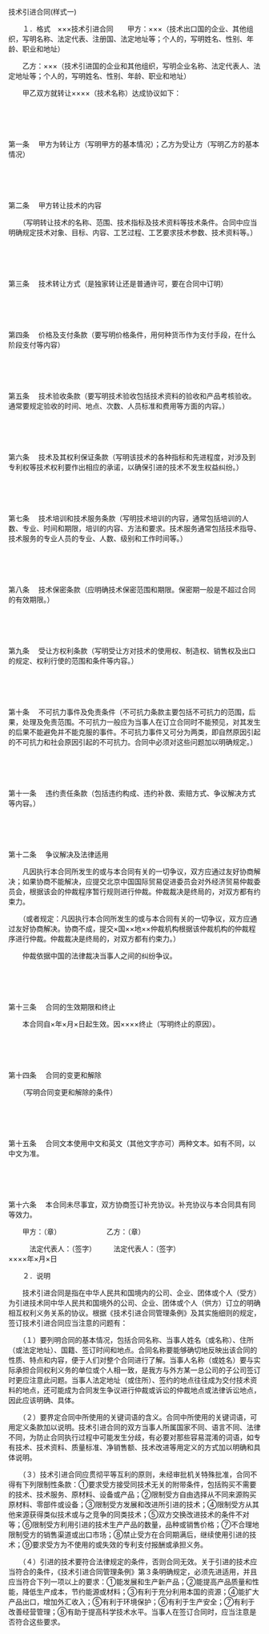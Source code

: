 



技术引进合同(样式一)



 

　　１．格式　×××技术引进合同　　甲方：×××（技术出口国的企业、其他组织，写明名称、法定代表、注册国、法定地址等；个人的，写明姓名、性别、年龄、职业和地址）

　　乙方：×××（技术引进国的企业和其他组织，写明企业名称、法定代表人、法定地址等；个人的，写明姓名、性别、年龄、职业和地址）

　　甲乙双方就转让××××（技术名称）达成协议如下：

　　

　　

第一条
　甲方为转让方（写明甲方的基本情况）；乙方为受让方（写明乙方的基本情况）

　　

　　

第二条
　甲方转让技术的内容

　　（写明转让技术的名称、范围、技术指标及技术资料等技术条件。合同中应当明确规定技术对象、目标、内容、工艺过程、工艺要求技术参数、技术资料等。）

　　

　　

第三条
　技术转让方式（是独家转让还是普通许可，要在合同中订明）

　　

　　

第四条
　价格及支付条款（要写明价格条件，用何种货币作为支付手段，在什么阶段支付等内容）

　　

　　

第五条
　技术验收条款（要写明技术验收包括技术资料的验收和产品考核验收。通常要规定验收的时间、地点、次数、人员标准和费用等方面的内容。）

　　

　　

第六条
　技术及其权利保证条款（写明该技术的各种指标和先进程度，对涉及到专利权等技术权利要作出相应的承诺，以确保引进的技术不发生权益纠纷。）

　　

　　

第七条
　技术培训和技术服务条款（写明技术培训的内容，通常包括培训的人数、专业、时间和期限，培训的内容、方法和要求。技术服务通常包括技术指导、技术服务的专业人员的专业、人数、级别和工作时间等。）

　　

　　

第八条
　技术保密条款（应明确技术保密范围和期限。保密期一般是不超过合同的有效期限。）

　　

　　

第九条
　受让方权利条款（写明受让方对技术的使用权、制造权、销售权及出口的规定、权利行使的范围和条件等内容。）

　　

　　

第十条
　不可抗力事件及免责条件（不可抗力条款主要包括不可抗力的范围，后果，处理及免责范围。不可抗力一般应为当事人在订立合同时不能预见，对其发生的后果不能避免并不能克服的事件。不可抗力事件又可分为两类，即自然原因引起的不可抗力和社会原因引起的不可抗力。合同中必须对这些问题加以明确规定。）

　　

　　

第十一条
　违约责任条款（包括违约构成、违约补救、索赔方式、争议解决方式等内容。）

　　

　　

第十二条
　争议解决及法律适用

　　凡因执行本合同所发生的或与本合同有关的一切争议，双方应通过友好协商解决；如果协商不能解决，应提交北京中国国际贸易促进委员会对外经济贸易仲裁委员会，根据该会的仲裁程序暂行规则进行仲裁。仲裁裁决是终局的，对双方都有约束力。

　　（或者规定：凡因执行本合同所发生的或与本合同有关的一切争议，双方应通过友好协商解决。协商不成，提交×国××地××仲裁机构根据该仲裁机构的仲裁程序进行仲裁。仲裁裁决是终局的，对双方都有约束力。）

　　仲裁依据中国的法律裁决当事人之间的纠纷争议。

　　

　　

第十三条
　合同的生效期限和终止

　　本合同自×年×月×日起生效。因××××终止（写明终止的原因）。

　　

　　

第十四条
　合同的变更和解除

　　（写明合同变更和解除的条件）

　　

　　

第十五条
　合同文本使用中文和英文（其他文字亦可）两种文本。如有不同，以中文为准。

　　

　　

第十六条
　本合同未尽事宜，双方协商签订补充协议。补充协议与本合同具有同等效力。　　　　　　

　　甲方：（章）　　　　　　　乙方：（章）

　　　法定代表人：（签字）　　　法定代表人：（签字）　　　　　　　　　　　　　　　　　　　　　　　　　　××××年×月×日　　　　　　　　　　　　　　　　

　　２．说明　　

　　技术引进合同是指在中华人民共和国境内的公司、企业、团体或个人（受方）为引进技术同中华人民共和国境外的公司、企业、团体或个人（供方）订立的明确相互权利义务关系的协议。根据《技术引进合同管理条例》及其实施细则的规定，签订技术引进合同应当注意的问题有：

　　（１）要列明合同的基本情况，包括合同名称、当事人姓名（或名称）、住所（或法定地址）、国籍、签订时间和地点。合同名称要能够确切地反映出该合同的性质、特点和内容，便于人们对整个合同进行了解。当事人名称（或姓名）要与实际承担合同权利义务的单位或个人相一致，是我方与外方某一总公司的子公司签订时更应注意此问题。当事人法定地址（或住所）、签约的地点往往成为交付技术资料的地点，还可能成为合同发生争议进行仲裁或诉讼的仲裁地点或法律诉讼地点，因此应该明确、具体。

　　（２）要界定合同中所使用的关键词语的含义。合同中所使用的关键词语，可用定义条款加以说明。技术引进合同的双方当事人所属国家不同、语言不同、法律不同，为防止合同执行过程中可能发生分歧，有必要对那些容易混淆的词语，如专有技术、技术资料、质量标准、净销售额、技术改进等用定义的方式加以明确和具体说明。

　　（３）技术引进合同应贯彻平等互利的原则，未经审批机关特殊批准，合同不得有下列限制性条款：①要求受方接受同技术无关的附带条件，包括购买不需要的技术、技术服务、原材料、设备或产品；②限制受方自由选择从不同来源购买原材料、零部件或设备；③限制受方发展和改进所引进的技术；④限制受方从其他来源获得类似技术或与之竞争的同类技术；⑤双方交换改进技术的条件不对等；⑥限制受方利用引进的技术生产产品的数量，品种或销售价格；⑦不合理地限制受方的销售渠道或出口市场；⑧禁止受方在合同期满后，继续使用引进的技术；⑨要求受方为不使用的或失效的专利支付报酬或承担义务。

　　（４）引进的技术要符合法律规定的条件，否则合同无效。关于引进的技术应当符合的条件，《技术引进合同管理条例》第３条明确规定，必须先进适用，并且应当符合下列一项以上的要求：①能发展和生产新产品；②能提高产品质量和性能，降低生产成本，节约能源或材料；③有利于充分利用本国的资源；④能扩大产品出口，增加外汇收入；⑤有利于环境保护；⑥有利于生产安全；⑦有利于改善经营管理；⑧有助于提高科学技术水平。当事人在签订合同时，应当注意是否符合这些要求。